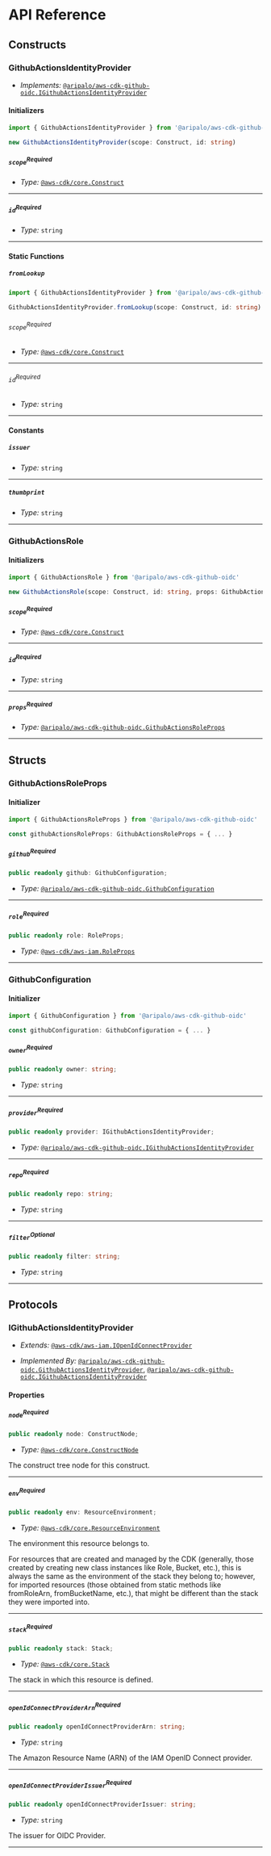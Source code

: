 # API Reference <a name="API Reference"></a>

## Constructs <a name="Constructs"></a>

### GithubActionsIdentityProvider <a name="@aripalo/aws-cdk-github-oidc.GithubActionsIdentityProvider"></a>

- *Implements:* [`@aripalo/aws-cdk-github-oidc.IGithubActionsIdentityProvider`](#@aripalo/aws-cdk-github-oidc.IGithubActionsIdentityProvider)

#### Initializers <a name="@aripalo/aws-cdk-github-oidc.GithubActionsIdentityProvider.Initializer"></a>

```typescript
import { GithubActionsIdentityProvider } from '@aripalo/aws-cdk-github-oidc'

new GithubActionsIdentityProvider(scope: Construct, id: string)
```

##### `scope`<sup>Required</sup> <a name="@aripalo/aws-cdk-github-oidc.GithubActionsIdentityProvider.parameter.scope"></a>

- *Type:* [`@aws-cdk/core.Construct`](#@aws-cdk/core.Construct)

---

##### `id`<sup>Required</sup> <a name="@aripalo/aws-cdk-github-oidc.GithubActionsIdentityProvider.parameter.id"></a>

- *Type:* `string`

---


#### Static Functions <a name="Static Functions"></a>

##### `fromLookup` <a name="@aripalo/aws-cdk-github-oidc.GithubActionsIdentityProvider.fromLookup"></a>

```typescript
import { GithubActionsIdentityProvider } from '@aripalo/aws-cdk-github-oidc'

GithubActionsIdentityProvider.fromLookup(scope: Construct, id: string)
```

###### `scope`<sup>Required</sup> <a name="@aripalo/aws-cdk-github-oidc.GithubActionsIdentityProvider.parameter.scope"></a>

- *Type:* [`@aws-cdk/core.Construct`](#@aws-cdk/core.Construct)

---

###### `id`<sup>Required</sup> <a name="@aripalo/aws-cdk-github-oidc.GithubActionsIdentityProvider.parameter.id"></a>

- *Type:* `string`

---


#### Constants <a name="Constants"></a>

##### `issuer` <a name="@aripalo/aws-cdk-github-oidc.GithubActionsIdentityProvider.property.issuer"></a>

- *Type:* `string`

---

##### `thumbprint` <a name="@aripalo/aws-cdk-github-oidc.GithubActionsIdentityProvider.property.thumbprint"></a>

- *Type:* `string`

---

### GithubActionsRole <a name="@aripalo/aws-cdk-github-oidc.GithubActionsRole"></a>

#### Initializers <a name="@aripalo/aws-cdk-github-oidc.GithubActionsRole.Initializer"></a>

```typescript
import { GithubActionsRole } from '@aripalo/aws-cdk-github-oidc'

new GithubActionsRole(scope: Construct, id: string, props: GithubActionsRoleProps)
```

##### `scope`<sup>Required</sup> <a name="@aripalo/aws-cdk-github-oidc.GithubActionsRole.parameter.scope"></a>

- *Type:* [`@aws-cdk/core.Construct`](#@aws-cdk/core.Construct)

---

##### `id`<sup>Required</sup> <a name="@aripalo/aws-cdk-github-oidc.GithubActionsRole.parameter.id"></a>

- *Type:* `string`

---

##### `props`<sup>Required</sup> <a name="@aripalo/aws-cdk-github-oidc.GithubActionsRole.parameter.props"></a>

- *Type:* [`@aripalo/aws-cdk-github-oidc.GithubActionsRoleProps`](#@aripalo/aws-cdk-github-oidc.GithubActionsRoleProps)

---





## Structs <a name="Structs"></a>

### GithubActionsRoleProps <a name="@aripalo/aws-cdk-github-oidc.GithubActionsRoleProps"></a>

#### Initializer <a name="[object Object].Initializer"></a>

```typescript
import { GithubActionsRoleProps } from '@aripalo/aws-cdk-github-oidc'

const githubActionsRoleProps: GithubActionsRoleProps = { ... }
```

##### `github`<sup>Required</sup> <a name="@aripalo/aws-cdk-github-oidc.GithubActionsRoleProps.property.github"></a>

```typescript
public readonly github: GithubConfiguration;
```

- *Type:* [`@aripalo/aws-cdk-github-oidc.GithubConfiguration`](#@aripalo/aws-cdk-github-oidc.GithubConfiguration)

---

##### `role`<sup>Required</sup> <a name="@aripalo/aws-cdk-github-oidc.GithubActionsRoleProps.property.role"></a>

```typescript
public readonly role: RoleProps;
```

- *Type:* [`@aws-cdk/aws-iam.RoleProps`](#@aws-cdk/aws-iam.RoleProps)

---

### GithubConfiguration <a name="@aripalo/aws-cdk-github-oidc.GithubConfiguration"></a>

#### Initializer <a name="[object Object].Initializer"></a>

```typescript
import { GithubConfiguration } from '@aripalo/aws-cdk-github-oidc'

const githubConfiguration: GithubConfiguration = { ... }
```

##### `owner`<sup>Required</sup> <a name="@aripalo/aws-cdk-github-oidc.GithubConfiguration.property.owner"></a>

```typescript
public readonly owner: string;
```

- *Type:* `string`

---

##### `provider`<sup>Required</sup> <a name="@aripalo/aws-cdk-github-oidc.GithubConfiguration.property.provider"></a>

```typescript
public readonly provider: IGithubActionsIdentityProvider;
```

- *Type:* [`@aripalo/aws-cdk-github-oidc.IGithubActionsIdentityProvider`](#@aripalo/aws-cdk-github-oidc.IGithubActionsIdentityProvider)

---

##### `repo`<sup>Required</sup> <a name="@aripalo/aws-cdk-github-oidc.GithubConfiguration.property.repo"></a>

```typescript
public readonly repo: string;
```

- *Type:* `string`

---

##### `filter`<sup>Optional</sup> <a name="@aripalo/aws-cdk-github-oidc.GithubConfiguration.property.filter"></a>

```typescript
public readonly filter: string;
```

- *Type:* `string`

---


## Protocols <a name="Protocols"></a>

### IGithubActionsIdentityProvider <a name="@aripalo/aws-cdk-github-oidc.IGithubActionsIdentityProvider"></a>

- *Extends:* [`@aws-cdk/aws-iam.IOpenIdConnectProvider`](#@aws-cdk/aws-iam.IOpenIdConnectProvider)

- *Implemented By:* [`@aripalo/aws-cdk-github-oidc.GithubActionsIdentityProvider`](#@aripalo/aws-cdk-github-oidc.GithubActionsIdentityProvider), [`@aripalo/aws-cdk-github-oidc.IGithubActionsIdentityProvider`](#@aripalo/aws-cdk-github-oidc.IGithubActionsIdentityProvider)


#### Properties <a name="Properties"></a>

##### `node`<sup>Required</sup> <a name="@aripalo/aws-cdk-github-oidc.IGithubActionsIdentityProvider.property.node"></a>

```typescript
public readonly node: ConstructNode;
```

- *Type:* [`@aws-cdk/core.ConstructNode`](#@aws-cdk/core.ConstructNode)

The construct tree node for this construct.

---

##### `env`<sup>Required</sup> <a name="@aripalo/aws-cdk-github-oidc.IGithubActionsIdentityProvider.property.env"></a>

```typescript
public readonly env: ResourceEnvironment;
```

- *Type:* [`@aws-cdk/core.ResourceEnvironment`](#@aws-cdk/core.ResourceEnvironment)

The environment this resource belongs to.

For resources that are created and managed by the CDK
(generally, those created by creating new class instances like Role, Bucket, etc.),
this is always the same as the environment of the stack they belong to;
however, for imported resources
(those obtained from static methods like fromRoleArn, fromBucketName, etc.),
that might be different than the stack they were imported into.

---

##### `stack`<sup>Required</sup> <a name="@aripalo/aws-cdk-github-oidc.IGithubActionsIdentityProvider.property.stack"></a>

```typescript
public readonly stack: Stack;
```

- *Type:* [`@aws-cdk/core.Stack`](#@aws-cdk/core.Stack)

The stack in which this resource is defined.

---

##### `openIdConnectProviderArn`<sup>Required</sup> <a name="@aripalo/aws-cdk-github-oidc.IGithubActionsIdentityProvider.property.openIdConnectProviderArn"></a>

```typescript
public readonly openIdConnectProviderArn: string;
```

- *Type:* `string`

The Amazon Resource Name (ARN) of the IAM OpenID Connect provider.

---

##### `openIdConnectProviderIssuer`<sup>Required</sup> <a name="@aripalo/aws-cdk-github-oidc.IGithubActionsIdentityProvider.property.openIdConnectProviderIssuer"></a>

```typescript
public readonly openIdConnectProviderIssuer: string;
```

- *Type:* `string`

The issuer for OIDC Provider.

---

